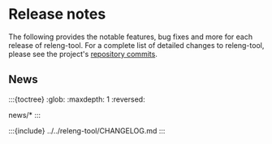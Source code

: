 # Release notes

The following provides the notable features, bug fixes and more for each
release of releng-tool. For a complete list of detailed changes to
releng-tool, please see the project's [repository commits][commits].

## News

:::{toctree}
:glob:
:maxdepth: 1
:reversed:

news/*
:::

:::{include} ../../releng-tool/CHANGELOG.md
:::

[commits]: https://github.com/releng-tool/releng-tool/commits
